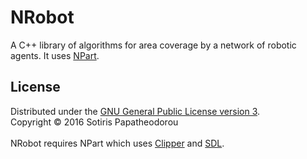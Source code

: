 # NRobot
A C++ library of algorithms for area coverage by a network of robotic agents. It uses [NPart](https://github.com/sotpapathe/NPart).

## License
Distributed under the [GNU General Public License version 3](LICENSE.txt).
<br>
Copyright © 2016 Sotiris Papatheodorou
<br>
<br>
NRobot requires NPart which uses [Clipper](http://angusj.com/delphi/clipper.php) and [SDL](https://www.libsdl.org/).
